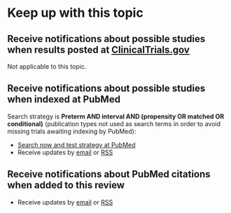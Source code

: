 Keep up with this topic
=========================

Receive notifications about possible studies when results posted at [ClinicalTrials.gov](http://clinicaltrials.gov)
-------------------------
Not applicable to this topic.

Receive notifications about possible studies when indexed at PubMed
-------------------------
Search strategy is **Preterm AND interval AND (propensity OR matched OR conditional)** (publication types not used as search terms in order to avoid missing trials awaiting indexing by PubMed):

* [Search now and test strategy at PubMed](https://www.ncbi.nlm.nih.gov/pubmed/?term=Preterm+AND+interval+AND+(propensity+OR+matched+OR+conditional))
* Receive updates by [email](https://feedburner.google.com/fb/a/mailverify?uri=PubmedPretermBirth&loc=en_US) or [RSS](http://feeds.feedburner.com/PubmedPretermBirthPrediction)

Receive notifications about PubMed citations when added to this review
-------------------------
* Receive updates by [email](https://feedburner.google.com/fb/a/mailverify?uri=OpenmetaanalysisPretermBirthPrediction&amp;loc=en_US) or [RSS](http://feeds.feedburner.com/OpenmetaanalysisPretermBirthPrediction)

